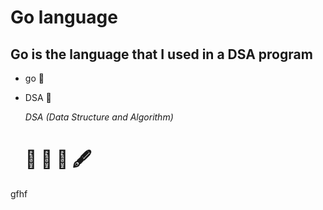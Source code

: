 # Go language
## Go is the language that I used in a DSA program
* go :compass:
* DSA :compass:
  
  *DSA (Data Structure and Algorithm)*
  # :book: :pencil: :notebook: 🖋️
  

gfhf
